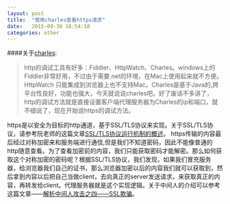 ```yaml
---
layout: post
title:  "使用charles查看https请求"
date:   2015-09-30 18:54:18
categories: other
---
```


####关于[charles](http://www.charlesproxy.com/):
>http的调试工具有好多：Fiddler、HttpWatch、Charles。windows上的Fiddler非常好用，不过由于需要.net的环境，在Mac上使用起来就不方便。HttpWatch 只能集成到浏览器上也不支持Mac。Charles是基于Java的,跨平台性良好，功能也强大，今天就说说charles吧。好了废话不多讲了，http的调试方法就是直接设置客户端代理服务器为Charles的ip和端口，就不细说了，现在开始说https的调试方法。

https是以安全为目标的http通道，基于SSL/TLS协议来实现。关于SSL/TLS协议，请参考阮老师的这篇文章[SSL/TLS协议运行机制的概述](http://www.ruanyifeng.com/blog/2014/02/ssl_tls.html)。
https传输的内容最后经过对称加密来和服务端进行通信,但是我们不知道密码，因此不能像普通的http随意查看。为了查看加密前的内容，我们只能获取密码才能解密。那么如何获取这个对称加密的密码呢？根据SSL/TLS协议，我们发现，如果我们冒充服务器，给浏览器我们自己的证书，那么浏览器加密以后的内容我们就可以获取到，然后拿到内容以后把自己当做client，去向真正的server发送请求，来获取真正的内容，再转发给client。代理服务器就是这个实现逻辑。关于中间人的介绍可以参考这篇文章——[解析中间人攻击之四——SSL欺骗](http://security.ctocio.com.cn/297/9483797.shtml)。







